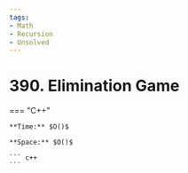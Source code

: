 ```yaml
---
tags:
- Math
- Recursion
- Unsolved
---
```



# 390. Elimination Game

=== "C++"

    **Time:** $O()$

    **Space:** $O()$

    ``` c++
    ```